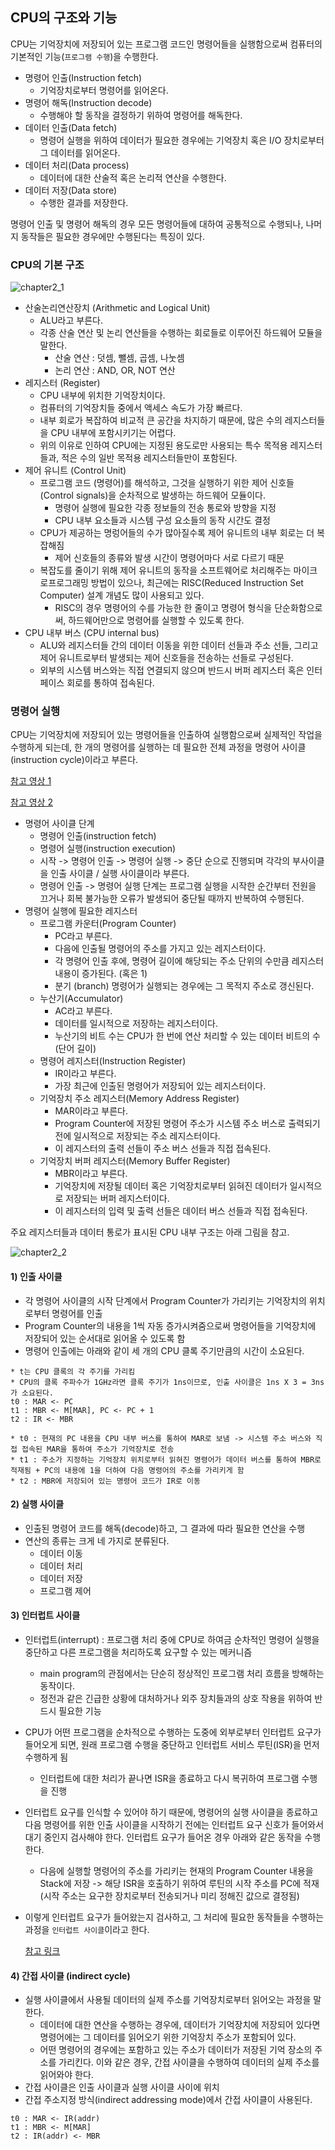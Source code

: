 ## CPU의 구조와 기능

CPU는 기억장치에 저장되어 있는 프로그램 코드인 명령어들을 실행함으로써 컴퓨터의 기본적인 기능(`프로그램 수행`)을 수행한다.

* 명령어 인출(Instruction fetch)
  * 기억장치로부터 명령어를 읽어온다.
* 명령어 해독(Instruction decode)
  * 수행해야 할 동작을 결정하기 위하여 명령어를 해독한다.
* 데이터 인출(Data fetch)
  * 명령어 실행을 위하여 데이터가 필요한 경우에는 기억장치 혹은 I/O 장치로부터 그 데이터를 읽어온다.
* 데이터 처리(Data process)
  * 데이터에 대한 산술적 혹은 논리적 연산을 수행한다.
* 데이터 저장(Data store)
  * 수행한 결과를 저장한다.

명령어 인출 및 명령어 해독의 경우 모든 명령어들에 대하여 공통적으로 수행되나, 나머지 동작들은 필요한 경우에만 수행된다는 특징이 있다.



### CPU의 기본 구조

![chapter2_1](/Users/jgchoi.qa/Documents/CA_Studynote/images/chapter2_1.png)

* 산술논리연산장치 (Arithmetic and Logical Unit)
  * ALU라고 부른다.
  * 각종 산술 연산 및 논리 연산들을 수행하는 회로들로 이루어진 하드웨어 모듈을 말한다.
    * 산술 연산 : 덧셈, 뺄셈, 곱셈, 나눗셈
    * 논리 연산 : AND, OR, NOT 연산
* 레지스터 (Register)
  * CPU 내부에 위치한 기억장치이다.
  * 컴퓨터의 기억장치들 중에서 액세스 속도가 가장 빠르다.
  * 내부 회로가 복잡하여 비교적 큰 공간을 차지하기 때문에, 많은 수의 레지스터들을 CPU 내부에 포함시키기는 어렵다.
  * 위의 이유로 인하여 CPU에는 지정된 용도로만 사용되는 특수 목적용 레지스터들과, 적은 수의 일반 목적용 레지스터들만이 포함된다.
* 제어 유니트 (Control Unit)
  * 프로그램 코드 (명령어)를 해석하고, 그것을 실행하기 위한 제어 신호들(Control signals)을 순차적으로 발생하는 하드웨어 모듈이다.
    * 명령어 실행에 필요한 각종 정보들의 전송 통로와 방향을 지정
    * CPU 내부 요소들과 시스템 구성 요소들의 동작 시간도 결정
  * CPU가 제공하는 명렁어들의 수가 많아질수록 제어 유니트의 내부 회로는 더 복잡해짐
    * 제어 신호들의 종류와 발생 시간이 명령어마다 서로 다르기 때문
  * 복잡도를 줄이기 위해 제어 유니트의 동작을 소프트웨어로 처리해주는 마이크로프로그래밍 방법이 있으나, 최근에는 RISC(Reduced Instruction Set Computer) 설계 개념도 많이 사용되고 있다.
    * RISC의 경우 명령어의 수를 가능한 한 줄이고 명령어 형식을 단순화함으로써, 하드웨어만으로 명령어를 실행할 수 있도록 한다.
* CPU 내부 버스 (CPU internal bus)
  * ALU와 레지스터들 간의 데이터 이동을 위한 데이터 선들과 주소 선들, 그리고 제어 유니트로부터 발생되는 제어 신호들을 전송하는 선들로 구성된다.
  * 외부의 시스템 버스와는 직접 연결되지 않으며 반드시 버퍼 레지스터 혹은 인터페이스 회로를 통하여 접속된다.



### 명령어 실행

CPU는 기억장치에 저장되어 있는 명령어들을 인출하여 실행함으로써 실제적인 작업을 수행하게 되는데, 한 개의 명령어를 실행하는 데 필요한 전체 과정을 명령어 사이클(instruction cycle)이라고 부른다.

[참고 영상 1](https://www.youtube.com/watch?v=42KTvGYQYnA)

[참고 영상 2](https://www.youtube.com/watch?v=Mv2XQgpbTNE)

* 명령어 사이클 단계
  * 명령어 인출(instruction fetch)
  * 명령어 실행(instruction execution)
  * 시작 -> 명령어 인출 -> 명령어 실행 -> 중단 순으로 진행되며 각각의 부사이클을 인출 사이클 / 실행 사이클이라 부른다.
  * 명령어 인출 -> 명령어 실행 단계는 프로그램 실행을 시작한 순간부터 전원을 끄거나 회복 불가능한 오류가 발생되어 중단될 때까지 반복하여 수행된다.
* 명령어 실행에 필요한 레지스터
  * 프로그램 카운터(Program Counter)
    * PC라고 부른다.
    * 다음에 인출될 명령어의 주소를 가지고 있는 레지스터이다.
    * 각 명령어 인출 후에, 명령어 길이에 해당되는 주소 단위의 수만큼 레지스터 내용이 증가된다. (혹은 1)
    * 분기 (branch) 명령어가 실행되는 경우에는 그 목적지 주소로 갱신된다.
  * 누산기(Accumulator)
    * AC라고 부른다.
    * 데이터를 일시적으로 저장하는 레지스터이다.
    * 누산기의 비트 수는 CPU가 한 번에 연산 처리할 수 있는 데이터 비트의 수 (단어 길이)
  * 명령어 레지스터(Instruction Register)
    * IR이라고 부른다.
    * 가장 최근에 인출된 명령어가 저장되어 있는 레지스터이다.
  * 기억장치 주소 레지스터(Memory Address Register)
    * MAR이라고 부른다.
    * Program Counter에 저장된 명령어 주소가 시스템 주소 버스로 출력되기 전에 일시적으로 저장되는 주소 레지스터이다.
    * 이 레지스터의 출력 선들이 주소 버스 선들과 직접 접속된다.
  * 기억장치 버퍼 레지스터(Memory Buffer Register)
    * MBR이라고 부른다.
    * 기억장치에 저장될 데이터 혹은 기억장치로부터 읽혀진 데이터가 일시적으로 저장되는 버퍼 레지스터이다.
    * 이 레지스터의 입력 및 출력 선들은 데이터 버스 선들과 직접 접속된다.

주요 레지스터들과 데이터 통로가 표시된 CPU 내부 구조는 아래 그림을 참고.

![chapter2_2](/Users/jgchoi.qa/Documents/CA_Studynote/images/chapter2_2.jpg)

#### 1) 인출 사이클

* 각 명령어 사이클의 시작 단계에서 Program Counter가 가리키는 기억장치의 위치로부터 명령어를 인출
* Program Counter의 내용을 1씩 자동 증가시켜줌으로써 명령어들을 기억장치에 저장되어 있는 순서대로 읽어올 수 있도록 함
* 명령어 인출에는 아래와 같이 세 개의 CPU 클록 주기만큼의 시간이 소요된다.

```
* t는 CPU 클록의 각 주기를 가리킴
* CPU의 클록 주파수가 1GHz라면 클록 주기가 1ns이므로, 인출 사이클은 1ns X 3 = 3ns가 소요된다.
t0 : MAR <- PC
t1 : MBR <- M[MAR], PC <- PC + 1
t2 : IR <- MBR

* t0 : 현재의 PC 내용을 CPU 내부 버스를 통하여 MAR로 보냄 -> 시스템 주소 버스와 직접 접속된 MAR을 통하여 주소가 기억장치로 전송
* t1 : 주소가 지정하는 기억장치 위치로부터 읽혀진 명령어가 데이터 버스를 통하여 MBR로 적재됨 + PC의 내용에 1을 더하여 다음 명령어의 주소를 가리키게 함
* t2 : MBR에 저장되어 있는 명령어 코드가 IR로 이동
```

#### 2) 실행 사이클

* 인출된 명령어 코드를 해독(decode)하고, 그 결과에 따라 필요한 연산을 수행
* 연산의 종류는 크게 네 가지로 분류된다.
  * 데이터 이동
  * 데이터 처리
  * 데이터 저장
  * 프로그램 제어

#### 3) 인터럽트 사이클

* 인터럽트(interrupt) : 프로그램 처리 중에 CPU로 하여금 순차적인 명령어 실행을 중단하고 다른 프로그램을 처리하도록 요구할 수 있는 메커니즘

  * main program의 관점에서는 단순히 정상적인 프로그램 처리 흐름을 방해하는 동작이다.
  * 정전과 같은 긴급한 상황에 대처하거나 외주 장치들과의 상호 작용을 위하여 반드시 필요한 기능

* CPU가 어떤 프로그램을 순차적으로 수행하는 도중에 외부로부터 인터럽트 요구가 들어오게 되면, 원래 프로그램 수행을 중단하고 인터럽트 서비스 루틴(ISR)을 먼저 수행하게 됨

  * 인터럽트에 대한 처리가 끝나면 ISR을 종료하고 다시 복귀하여 프로그램 수행을 진행

* 인터럽트 요구를 인식할 수 있어야 하기 때문에, 명령어의 실행 사이클을 종료하고 다음 명령어를 위한 인출 사이클을 시작하기 전에는 인터럽트 요구 신호가 들어와서 대기 중인지 검사해야 한다. 인터럽트 요구가 들어온 경우 아래와 같은 동작을 수행한다.

  * 다음에 실행할 명령어의 주소를 가리키는 현재의 Program Counter 내용을 Stack에 저장 -> 해당 ISR을 호출하기 위하여 루틴의 시작 주소를 PC에 적재 (시작 주소는 요구한 장치로부터 전송되거나 미리 정해진 값으로 결정됨)

* 이렇게 인터럽트 요구가 들어왔는지 검사하고, 그 처리에 필요한 동작들을 수행하는 과정을 `인터럽트 사이클`이라고 한다.

  [참고 링크](http://www.harucat.com/10)

#### 4) 간접 사이클 (indirect cycle)

* 실행 사이클에서 사용될 데이터의 실제 주소를 기억장치로부터 읽어오는 과정을 말한다.
  * 데이터에 대한 연산을 수행하는 경우에, 데이터가 기억장치에 저장되어 있다면 명령어에는 그 데이터를 읽어오기 위한 기억장치 주소가 포함되어 있다.
  * 어떤 명령어의 경우에는 포함하고 있는 주소가 데이터가 저장된 기억 장소의 주소를 가리킨다. 이와 같은 경우, 간접 사이클을 수행하여 데이터의 실제 주소를 읽어와야 한다.
* 간접 사이클은 인출 사이클과 실행 사이클 사이에 위치
* 간접 주소지정 방식(indirect addressing mode)에서 간접 사이클이 사용된다.

```
t0 : MAR <- IR(addr)
t1 : MBR <- M[MAR]
t2 : IR(addr) <- MBR
```

